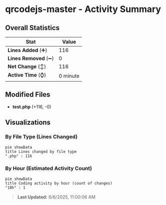 # qrcodejs-master - Activity Summary 

## Overall Statistics

| Stat                   | Value                                                             |
| ---------------------- | ----------------------------------------------------------------- |
| **Lines Added** (➕)   | 116                                          |
| **Lines Removed** (➖) | 0                                        |
| **Net Change** (↕)    | 116                |
| **Active Time** (⌚)   | 0 minute |


## Modified Files
- **test.php** (+116, -0)

## Visualizations

### By File Type (Lines Changed)

```mermaid
pie showData
title Lines changed by file type
".php" : 116
```

### By Hour (Estimated Activity Count)

```mermaid
pie showData
title Coding activity by hour (count of changes)
"10h" : 1
```


> **Last Updated:** 6/6/2025, 11:00:06 AM
